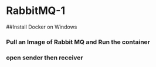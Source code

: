 # RabbitMQ-1

##Install Docker on Windows

### Pull an Image of Rabbit MQ and Run the container 

### open sender then receiver 
